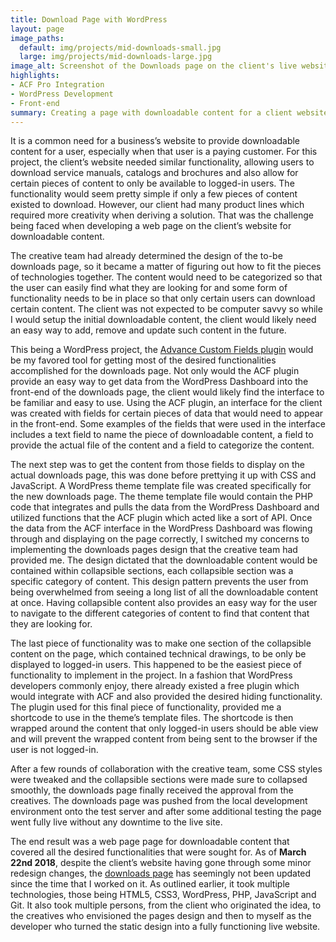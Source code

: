 ```yaml
---
title: Download Page with WordPress
layout: page
image_paths:
  default: img/projects/mid-downloads-small.jpg
  large: img/projects/mid-downloads-large.jpg
image_alt: Screenshot of the Downloads page on the client's live website.
highlights:
- ACF Pro Integration
- WordPress Development
- Front-end
summary: Creating a page with downloadable content for a client website using WordPress and ACF Pro Plugin.
---
```


It is a common need for a business’s website to provide downloadable content for a user, especially when that user is a paying customer. For this project, the client’s website needed similar functionality, allowing users to download service manuals, catalogs and brochures and also allow for certain pieces of content to only be available to logged-in users. The functionality would seem pretty simple if only a few pieces of content existed to download. However, our client had many product lines which required more creativity when deriving a solution. That was the challenge being faced when developing a web page on the client’s website for downloadable content.

The creative team had already determined the design of the to-be downloads page, so it became a matter of figuring out how to fit the pieces of technologies together. The content would need to be categorized so that the user can easily find what they are looking for and some form of functionality needs to be in place so that only certain users can download certain content. The client was not expected to be computer savvy so while I would setup the initial downloadable content, the client would likely need an easy way to add, remove and update such content in the future.

This being a WordPress project, the [Advance Custom Fields plugin](https://www.advancedcustomfields.com/) would be my favored tool for getting most of the desired functionalities accomplished for the downloads page. Not only would the ACF plugin provide an easy way to get data from the WordPress Dashboard into the front-end of the downloads page, the client would likely find the interface to be familiar and easy to use. Using the ACF plugin, an interface for the client was created with fields for certain pieces of data that would need to appear in the front-end. Some examples of the fields that were used in the interface includes a text field to name the piece of downloadable content, a field to provide the actual file of the content and a field to categorize the content.

The next step was to get the content from those fields to display on the actual downloads page, this was done before prettying it up with CSS and JavaScript. A WordPress theme template file was created specifically for the new downloads page. The theme template file would contain the PHP code that integrates and pulls the data from the WordPress Dashboard and utilized functions that the ACF plugin which acted like a sort of API. Once the data from the ACF interface in the WordPress Dashboard was flowing through and displaying on the page correctly, I switched my concerns to implementing the downloads pages design that the creative team had provided me. The design dictated that the downloadable content would be contained within collapsible sections, each collapsible section was a specific category of content. This design pattern prevents the user from being overwhelmed from seeing a long list of all the downloadable content at once. Having collapsible content also provides an easy way for the user to navigate to the different categories of content to find that content that they are looking for.

The last piece of functionality was to make one section of the collapsible content on the page, which contained technical drawings, to be only be displayed to logged-in users. This happened to be the easiest piece of functionality to implement in the project. In a fashion that WordPress developers commonly enjoy, there already existed a free plugin which would integrate with ACF and also provided the desired hiding functionality. The plugin used for this final piece of functionality, provided me a shortcode to use in the theme’s template files. The shortcode is then wrapped around the content that only logged-in users should be able view and will prevent the wrapped content from being sent to the browser if the user is not logged-in.

After a few rounds of collaboration with the creative team, some CSS styles were tweaked and the collapsible sections were made sure to collapsed smoothly, the downloads page finally received the approval from the creatives. The downloads page was pushed from the local development environment onto the test server and after some additional testing the page went fully live without any downtime to the live site.

The end result was a web page page for downloadable content that covered all the desired functionalities that were sought for. As of __March 22nd 2018__, despite the client’s website having gone through some minor redesign changes, the [downloads page](https://motionindexdrives.com/request-information/downloads-page/) has seemingly not been updated since the time that I worked on it. As outlined earlier, it took multiple technologies, those being HTML5, CSS3, WordPress, PHP, JavaScript and Git. It also took multiple persons, from the client who originated the idea, to the creatives who envisioned the pages design and then to  myself as the developer who turned the static design into a fully functioning live website. 
